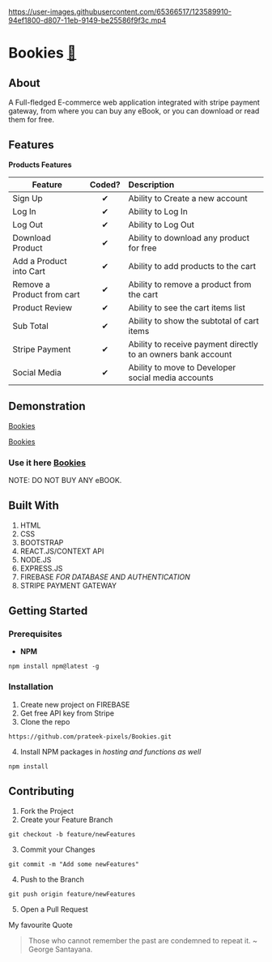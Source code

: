 

https://user-images.githubusercontent.com/65366517/123589910-94ef1800-d807-11eb-9149-be25586f9f3c.mp4

# Bookies [:blue_book:]("#" ":blue_book:")

## About

A Full-fledged E-commerce web application integrated with stripe payment gateway, from where you can buy any eBook, or you can download or read them for free.

## Features

<b>Products Features</b>

| Feature                    |  Coded?  | Description                                                   |
| -------------------------- | :------: | :------------------------------------------------------------ |
| Sign Up                    | &#10004; | Ability to Create a new account                               |
| Log In                     | &#10004; | Ability to Log In                                             |
| Log Out                    | &#10004; | Ability to Log Out                                            |
| Download Product           | &#10004; | Ability to download any product for free                      |
| Add a Product into Cart    | &#10004; | Ability to add products to the cart                           |
| Remove a Product from cart | &#10004; | Ability to remove a product from the cart                     |
| Product Review             | &#10004; | Ability to see the cart items list                            |
| Sub Total                  | &#10004; | Ability to show the subtotal of cart items                    |
| Stripe Payment             | &#10004; | Ability to receive payment directly to an owners bank account |
| Social Media               | &#10004; | Ability to move to Developer social media accounts            |

## Demonstration

[Bookies](https://user-images.githubusercontent.com/65366517/123590408-3a09f080-d808-11eb-9003-fde6cd62a179.mp4
 "For Large Screens")


[Bookies](https://github.com/prateek-pixels/Resources/blob/main/Videos/mobile%20bookies.mp4 "For Small Screens")


### Use it here [Bookies](https://clone-b8ccc.web.app/  "Bookies WebApp") 
NOTE: DO NOT BUY ANY eBOOK.


## Built With

1. HTML
2. CSS
3. BOOTSTRAP
4. REACT.JS/CONTEXT API
5. NODE.JS
6. EXPRESS.JS
7. FIREBASE _FOR DATABASE AND AUTHENTICATION_
8. STRIPE PAYMENT GATEWAY

## Getting Started

### Prerequisites

- **NPM**

```
npm install npm@latest -g
```

### Installation

1. Create new project on FIREBASE 
2. Get free API key from Stripe
3. Clone the repo
```
https://github.com/prateek-pixels/Bookies.git
```

4. Install NPM packages in _hosting and functions as well_  

```
npm install
``` 

## Contributing

1. Fork the Project
2. Create your Feature Branch 
```
git checkout -b feature/newFeatures
``` 

3. Commit your Changes 
```
git commit -m "Add some newFeatures"
```

4. Push to the Branch 
```
git push origin feature/newFeatures
```
5. Open a Pull Request

My favourite Quote
> Those who cannot remember the past are condemned to repeat it.
> ~ George Santayana.
